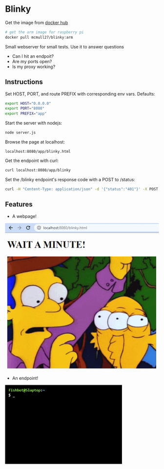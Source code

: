 # Blinky

Get the image from [docker hub](https://hub.docker.com/r/mcmull27/blinky)
```bash
# get the arm image for raspberry pi
docker pull mcmull27/blinky:arm
```
Small webserver for small tests. Use it to answer questions
- Can I hit an endpoit?
- Are my ports open?
- Is my proxy working?

## Instructions

Set HOST, PORT, and route PREFIX with corresponding env vars.
Defaults:

```bash
export HOST="0.0.0.0"
export PORT="8080"
export PREFIX="app"
```

Start the server with nodejs:

```bash
node server.js
```

Browse the page at localhost:

```url
localhost:8080/app/blinky.html
```

Get the endpoint with curl:
```bash
curl localhost:8080/app/blinky
```

Set the /blinky endpoint's response code with a POST to /status:

```bash
curl -H "Content-Type: application/json" -d '{"status":"401"}' -X POST localhost:8080/app/status
```
## Features
- A webpage!

![blinking](./public/blinking.gif)

- An endpoint!

![get_blinky](./public/get_blinky.gif)